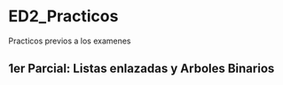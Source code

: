 # ED2_Practicos
Practicos previos a los examenes

## 1er Parcial: Listas enlazadas y Arboles Binarios
